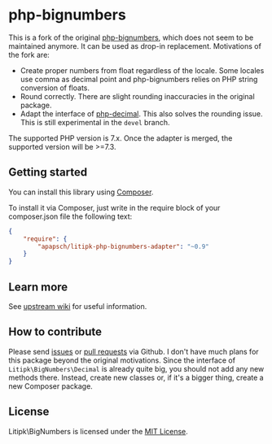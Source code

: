 php-bignumbers 
==============

This is a fork of the original [php-bignumbers](https://github.com/Litipk/php-bignumbers),
which does not seem to be maintained anymore. It can be used as drop-in replacement.
Motivations of the fork are:

* Create proper numbers from float regardless of the locale. Some locales use comma
  as decimal point and php-bignumbers relies on PHP string conversion of floats.
* Round correctly. There are slight rounding inaccuracies in the original package.
* Adapt the interface of [php-decimal](https://php-decimal.io/). This also solves
  the rounding issue. This is still experimental in the `devel` branch.
  
The supported PHP version is 7.x. Once the adapter is merged, the supported version
will be >=7.3.

## Getting started

You can install this library using [Composer](http://getcomposer.org/).

To install it via Composer, just write in the require block of your
composer.json file the following text:

```json
{
    "require": {
        "apapsch/litipk-php-bignumbers-adapter": "~0.9"
    }
}
```

## Learn more

See [upstream wiki](https://github.com/Litipk/php-bignumbers/wiki) for useful information. 

## How to contribute

Please send [issues](https://github.com/apapsch/php-bignumbers/issues) or
[pull requests](https://github.com/apapsch/php-bignumbers/pulls) via Github.
I don't have much plans for this package beyond the original motivations.
Since the interface of `Litipk\BigNumbers\Decimal` is already quite big,
you should not add any new methods there. Instead, create new classes or,
if it's a bigger thing, create a new Composer package.

## License

Litipk\BigNumbers is licensed under the [MIT License](https://github.com/apapsch/php-bignumbers/blob/master/LICENSE).
